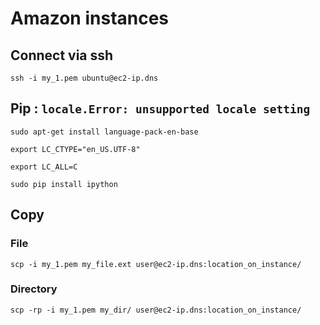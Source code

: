 # Amazon instances

## Connect via ssh

`ssh -i my_1.pem ubuntu@ec2-ip.dns`

## Pip : `locale.Error: unsupported locale setting`

`sudo apt-get install language-pack-en-base`

`export LC_CTYPE="en_US.UTF-8"`

`export LC_ALL=C`

`sudo pip install ipython`


## Copy 

### File

`scp -i my_1.pem my_file.ext user@ec2-ip.dns:location_on_instance/`

### Directory

`scp -rp -i my_1.pem my_dir/ user@ec2-ip.dns:location_on_instance/`
